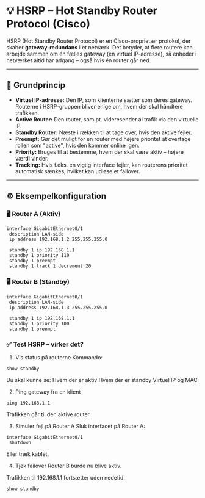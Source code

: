 # 💡 HSRP – Hot Standby Router Protocol (Cisco)

HSRP (Hot Standby Router Protocol) er en Cisco-proprietær protokol, der skaber **gateway-redundans** i et netværk. Det betyder, at flere routere kan arbejde sammen om én fælles gateway (en virtuel IP-adresse), så enheder i netværket altid har adgang – også hvis én router går ned.

---

## 🧠 Grundprincip

- **Virtuel IP-adresse:** Den IP, som klienterne sætter som deres gateway. Routerne i HSRP-gruppen bliver enige om, hvem der skal håndtere trafikken.
- **Active Router:** Den router, som pt. videresender al trafik via den virtuelle IP.
- **Standby Router:** Næste i rækken til at tage over, hvis den aktive fejler.
- **Preempt:** Gør det muligt for en router med højere prioritet at overtage rollen som "active", hvis den kommer online igen.
- **Priority:** Bruges til at bestemme, hvem der skal være aktiv – højere værdi vinder.
- **Tracking:** Hvis f.eks. en vigtig interface fejler, kan routerens prioritet automatisk sænkes, hvilket kan udløse et failover.

---

## ⚙️ Eksempelkonfiguration

### 🖥️ Router A (Aktiv)

```cisco
interface GigabitEthernet0/1
 description LAN-side
 ip address 192.168.1.2 255.255.255.0

 standby 1 ip 192.168.1.1
 standby 1 priority 110
 standby 1 preempt
 standby 1 track 1 decrement 20
```
### 🖥️ Router B (Standby)
```
interface GigabitEthernet0/1
 description LAN-side
 ip address 192.168.1.3 255.255.255.0

 standby 1 ip 192.168.1.1
 standby 1 priority 100
 standby 1 preempt
```
### ✅ Test HSRP – virker det?
1. Vis status på routerne
Kommando:
```
show standby
```
Du skal kunne se:
Hvem der er aktiv
Hvem der er standby
Virtuel IP og MAC

2. Ping gateway fra en klient
```
ping 192.168.1.1
```
Trafikken går til den aktive router.

3. Simuler fejl på Router A
Sluk interfacet på Router A:
```
interface GigabitEthernet0/1
 shutdown
```
Eller træk kablet.

4. Tjek failover
Router B burde nu blive aktiv.

Trafikken til 192.168.1.1 fortsætter uden nedetid.
```
show standby
```
